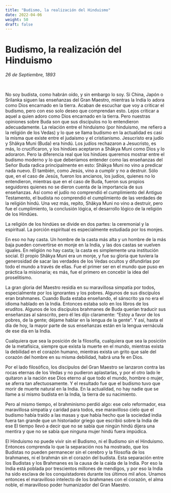 ```yaml
---
title: "Budismo, la realización del Hinduismo"
date: 2022-04-06
weight: 50
draft: false
---
```


# Budismo, la realización del Hinduismo 
*26 de Septiembre, 1893*

<br/>

No soy budista, como habrán oído, y sin embargo lo soy. Si China, Japón o Srilanka siguen las enseñanzas del Gran Maestro, mientras la India lo adora como Dios encarnado en la tierra. Acaban de escuchar que voy a criticar el budismo, pero con eso solo deseo que comprendan esto. Lejos criticar a aquel a quien adoro como Dios encarnado en la tierra. Pero nuestras opiniones sobre Buda son que sus discípulos no lo entendieron adecuadamente. La relación entre el hinduismo (por hinduismo, me refiero a la religión de los Vedas) y lo que se llama budismo en la actualidad es casi la misma que existe entre el judaísmo y el cristianismo. Jesucristo era judío y Shâkya Muni (Buda) era hindú. Los judíos rechazaron a Jesucristo, es más, lo crucificaron, y los hindúes aceptaron a Shâkya Muni como Dios y lo adoraron. Pero la diferencia real que los hindúes queremos mostrar entre el budismo moderno y lo que deberíamos entender como las enseñanzas del Señor Buda radica principalmente en esto: Shâkya Muni no vino a predicar nada nuevo. Él también, como Jesús, vino a cumplir y no a destruir. Sólo que, en el caso de Jesús, fueron los ancianos, los judíos, quienes no lo entendieron, mientras que en el caso de Buda, fueron sus propios seguidores quienes no se dieron cuenta de la importancia de sus enseñanzas. Así como el judío no comprendió el cumplimiento del Antiguo Testamento, el budista no comprendió el cumplimiento de las verdades de la religión hindú. Una vez más, repito, Shâkya Muni no vino a destruir, pero fue el cumplimiento, la conclusión lógica, el desarrollo lógico de la religión de los Hindúes.

La religión de los hindúes se divide en dos partes: la ceremonial y la espiritual. La porción espiritual es especialmente estudiada por los monjes.

En eso no hay casta. Un hombre de la casta más alta y un hombre de la más baja pueden convertirse en monje en la India, y las dos castas se vuelven iguales. En religión no hay casta; la casta es simplemente una institución social. El propio Shâkya Muni era un monje, y fue su gloria que tuviera la generosidad de sacar las verdades de los Vedas ocultos y difundirlas por todo el mundo a través de ellas. Fue el primer ser en el mundo que puso en práctica la misionaria; es más, fue el primero en concebir la idea del proselitismo.

La gran gloria del Maestro residía en su maravillosa simpatía por todos, especialmente por los ignorantes y los pobres. Algunos de sus discípulos eran brahmanes. Cuando Buda estaba enseñando, el sánscrito ya no era el idioma hablado en la India. Entonces estaba solo en los libros de los eruditos. Algunos de los discípulos brahmanes de Buda querían traducir sus enseñanzas al sánscrito, pero él les dijo claramente: “Estoy a favor de los pobres, de la gente; déjame hablar en la lengua de la gente“. Y así, hasta el día de hoy, la mayor parte de sus enseñanzas están en la lengua vernácula de ese día en la India.

Cualquiera que sea la posición de la filosofía, cualquiera que sea la posición de la metafísica, siempre que exista la muerte en el mundo, mientras exista la debilidad en el corazón humano, mientras exista un grito que sale del corazón del hombre en su misma debilidad, habrá una fe en Dios.

Por el lado filosófico, los discípulos del Gran Maestro se lanzaron contra las rocas eternas de los Vedas y no pudieron aplastarlas, y por el otro lado le quitaron a la nación ese Dios eterno al que todo el mundo, hombre o mujer, se aferra tan afectuosamente. Y el resultado fue que el budismo tuvo que morir de muerte natural en la India. En la actualidad, no hay nadie que se llame a sí mismo budista en la India, la tierra de su nacimiento.

Pero al mismo tiempo, el brahminismo perdió algo: ese celo reformador, esa maravillosa simpatía y caridad para todos, ese maravilloso cielo que el budismo había traído a las masas y que había hecho que la sociedad india fuera tan grande que un historiador griego que escribió sobre la India de ese El tiempo llevó a decir que no se sabía que ningún hindú dijera una mentira y que no se sabía que ninguna mujer hindú fuera impúdica.

El Hinduismo no puede vivir sin el Budismo, ni el Budismo sin el Hinduismo. Entonces comprenda lo que la separación nos ha mostrado, que los Budistas no pueden permanecer sin el cerebro y la filosofía de los brahmanes, ni el brahmán sin el corazón del budista. Esta separación entre los Budistas y los Brahmanes es la causa de la caída de la India. Por eso la India está poblada por trescientos millones de mendigos, y por eso la India ha sido esclava de los conquistadores durante los últimos mil años. Unamos entonces el maravilloso intelecto de los brahmanes con el corazón, el alma noble, el maravilloso poder humanizador del Gran Maestro.

